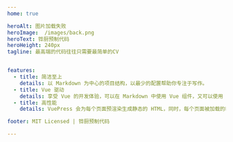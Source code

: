 ```yaml
---
home: true

heroAlt: 图片加载失败
heroImage:  /images/back.png
heroText: 铧厨预制代码
heroHeight: 240px
tagline: 最高端的代码往往只需要最简单的CV


features:
  - title: 简洁至上
    details: 以 Markdown 为中心的项目结构，以最少的配置帮助你专注于写作。
  - title: Vue 驱动
    details: 享受 Vue 的开发体验，可以在 Markdown 中使用 Vue 组件，又可以使用 Vue 来开发自定义主题。
  - title: 高性能
    details: VuePress 会为每个页面预渲染生成静态的 HTML，同时，每个页面被加载的时候，将作为 SPA 运行。

footer: MIT Licensed | 铧厨预制代码

---
```


<style lang="scss">
:root {
  --search-bg-color: #fff;
  --search-accent-color: #3eaf7c;
  --search-text-color: #2c3e50;
  --search-border-color: #eaecef;
  --search-item-text-color: #5d81a5;
  --search-item-focus-bg-color: #f3f4f5;
  --search-input-width: 15rem;
  --search-result-width: 14rem;
 --seerch-item-hover-bg-color: #f3f4f5;
}
</style>